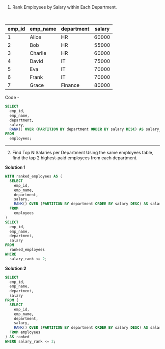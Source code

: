 1. Rank Employees by Salary within Each Department.
 <br>
   
  | emp_id | emp_name | department | salary |
| ------- | --------- | ---------- | ------ |
| 1       | Alice     | HR         | 60000  |
| 2       | Bob       | HR         | 55000  |
| 3       | Charlie   | HR         | 60000  |
| 4       | David     | IT         | 75000  |
| 5       | Eva       | IT         | 70000  |
| 6       | Frank     | IT         | 70000  |
| 7       | Grace     | Finance    | 80000  |

Code -
```sql
SELECT
  emp_id,
  emp_name,
  department,
  salary,
  RANK() OVER (PARTITION BY department ORDER BY salary DESC) AS salary_rank
FROM
  employees;
```
----------------------------------------------------------------------------
2. Find Top N Salaries per Department
Using the same employees table, find the top 2 highest-paid employees from each department.

**Solution 1**
```sql
WITH ranked_employees AS (
  SELECT
    emp_id,
    emp_name,
    department,
    salary,
    RANK() OVER (PARTITION BY department ORDER BY salary DESC) AS salary_rank
  FROM
    employees
)
SELECT
  emp_id,
  emp_name,
  department,
  salary
FROM
  ranked_employees
WHERE
  salary_rank <= 2;
```
**Solution 2**
```sql
SELECT
  emp_id,
  emp_name,
  department,
  salary
FROM (
  SELECT
    emp_id,
    emp_name,
    department,
    salary,
    RANK() OVER (PARTITION BY department ORDER BY salary DESC) AS salary_rank
  FROM employees
) AS ranked
WHERE salary_rank <= 2;
```

